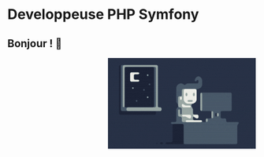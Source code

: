 # Developpeuse PHP Symfony

<h2>Bonjour ! 👋</h2>

<img alt="Night Coding" src="https://raw.githubusercontent.com/AVS1508/AVS1508/master/assets/Night-Coding.gif" align="right"/>

